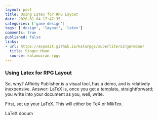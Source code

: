 ```yaml
---
layout: post
title: Using Latex for RPG Layout
date: 2020-01-04 17:47:35
categories: ['game design']
tags: ['design', 'layout', 'latex']
comments: true
published: false
links:
- url: https://exposit.github.io/katarpgs/superlite/singermoon/
  title: Singer Moon
  source: katamoiran rpgs
---
```


### Using Latex for RPG Layout

So, why? Affinity Publisher is a visual tool, has a demo, and is relatively inexpensive. Answer: LaTeX is, once you get a template, straightforward; you write into your document as you, well, write.

First, set up your LaTeX. This will either be TeX or MikTex. 

LaTeX docum
